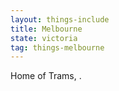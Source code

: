```yaml
---
layout: things-include
title: Melbourne
state: victoria
tag: things-melbourne
---
```

Home of Trams, .